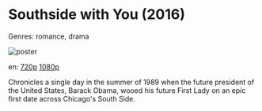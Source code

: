 # Southside with You (2016)

Genres: romance, drama

![poster](http://image.tmdb.org/t/p/w500/mptp9zgi0WJyTqjMHFFaly4lZif.jpg)

en:
  [720p](magnet:?xt=urn:btih:DC00835C9230C18D0286A44E6B36DF4512031611&tr=udp://glotorrents.pw:6969/announce&tr=udp://tracker.opentrackr.org:1337/announce&tr=udp://torrent.gresille.org:80/announce&tr=udp://tracker.openbittorrent.com:80&tr=udp://tracker.coppersurfer.tk:6969&tr=udp://tracker.leechers-paradise.org:6969&tr=udp://p4p.arenabg.ch:1337&tr=udp://tracker.internetwarriors.net:1337)
  [1080p](magnet:?xt=urn:btih:EF435713D869D44DE1D119259BDFA7BC6EBAE04F&tr=udp://glotorrents.pw:6969/announce&tr=udp://tracker.opentrackr.org:1337/announce&tr=udp://torrent.gresille.org:80/announce&tr=udp://tracker.openbittorrent.com:80&tr=udp://tracker.coppersurfer.tk:6969&tr=udp://tracker.leechers-paradise.org:6969&tr=udp://p4p.arenabg.ch:1337&tr=udp://tracker.internetwarriors.net:1337)
  


Chronicles a single day in the summer of 1989 when the future president of the United States, Barack Obama, wooed his future First Lady on an epic first date across Chicago's South Side.